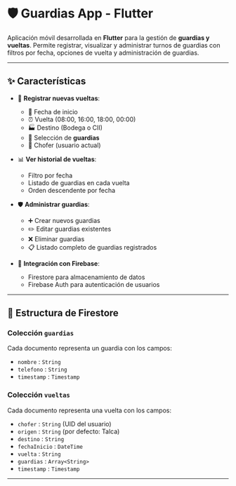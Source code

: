 # 🛡️ Guardias App - Flutter

Aplicación móvil desarrollada en **Flutter** para la gestión de **guardias y vueltas**. Permite registrar, visualizar y administrar turnos de guardias con filtros por fecha, opciones de vuelta y administración de guardias.

---

## ✨ Características

- 📝 **Registrar nuevas vueltas**:
  - 📅 Fecha de inicio
  - ⏰ Vuelta (08:00, 16:00, 18:00, 00:00)
  - 🏭 Destino (Bodega o CII)
  - 👮 Selección de **guardias**
  - 🚗 Chofer (usuario actual)

- 📊 **Ver historial de vueltas**:
  - Filtro por fecha
  - Listado de guardias en cada vuelta
  - Orden descendente por fecha

- 🛡️ **Administrar guardias**:
  - ➕ Crear nuevos guardias
  - ✏️ Editar guardias existentes
  - ❌ Eliminar guardias
  - 📋 Listado completo de guardias registrados

- 🔗 **Integración con Firebase**:
  - Firestore para almacenamiento de datos
  - Firebase Auth para autenticación de usuarios

---

## 📂 Estructura de Firestore

### Colección `guardias`
Cada documento representa un guardia con los campos:
- `nombre` : `String`  
- `telefono` : `String`  
- `timestamp` : `Timestamp`  

### Colección `vueltas`
Cada documento representa una vuelta con los campos:
- `chofer` : `String` (UID del usuario)  
- `origen` : `String` (por defecto: Talca)  
- `destino` : `String`  
- `fechaInicio` : `DateTime`  
- `vuelta` : `String`  
- `guardias` : `Array<String>`  
- `timestamp` : `Timestamp`  

---
